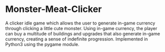 # Monster-Meat-Clicker
A clicker idle game which allows the user to generate in-game currency through clicking a little cute monster.
Using in-game currency, the player can buy a multitude of buildings and upgrades that also generate 
in-game currency, creating a sense of indefinite progression. Implemented in Python3 using the pygame module.
